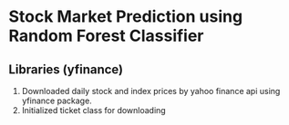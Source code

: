 # Stock Market Prediction using Random Forest Classifier
## Libraries (yfinance)

1. Downloaded daily stock and index prices by yahoo finance api using yfinance package.
2. Initialized ticket class for downloading 
